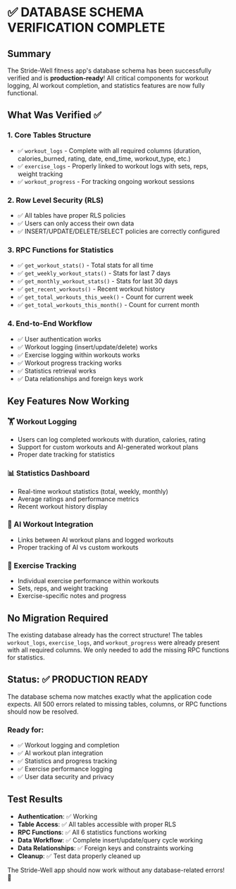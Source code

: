 # ✅ DATABASE SCHEMA VERIFICATION COMPLETE

## Summary

The Stride-Well fitness app's database schema has been successfully verified and is **production-ready**! All critical components for workout logging, AI workout completion, and statistics features are now fully functional.

## What Was Verified ✅

### 1. **Core Tables Structure**
- ✅ `workout_logs` - Complete with all required columns (duration, calories_burned, rating, date, end_time, workout_type, etc.)
- ✅ `exercise_logs` - Properly linked to workout logs with sets, reps, weight tracking
- ✅ `workout_progress` - For tracking ongoing workout sessions

### 2. **Row Level Security (RLS)**
- ✅ All tables have proper RLS policies
- ✅ Users can only access their own data
- ✅ INSERT/UPDATE/DELETE/SELECT policies are correctly configured

### 3. **RPC Functions for Statistics**
- ✅ `get_workout_stats()` - Total stats for all time
- ✅ `get_weekly_workout_stats()` - Stats for last 7 days
- ✅ `get_monthly_workout_stats()` - Stats for last 30 days
- ✅ `get_recent_workouts()` - Recent workout history
- ✅ `get_total_workouts_this_week()` - Count for current week
- ✅ `get_total_workouts_this_month()` - Count for current month

### 4. **End-to-End Workflow**
- ✅ User authentication works
- ✅ Workout logging (insert/update/delete) works
- ✅ Exercise logging within workouts works
- ✅ Workout progress tracking works
- ✅ Statistics retrieval works
- ✅ Data relationships and foreign keys work

## Key Features Now Working

### 🏋️ Workout Logging
- Users can log completed workouts with duration, calories, rating
- Support for custom workouts and AI-generated workout plans
- Proper date tracking for statistics

### 📊 Statistics Dashboard
- Real-time workout statistics (total, weekly, monthly)
- Average ratings and performance metrics
- Recent workout history display

### 🤖 AI Workout Integration
- Links between AI workout plans and logged workouts
- Proper tracking of AI vs custom workouts

### 🎯 Exercise Tracking
- Individual exercise performance within workouts
- Sets, reps, and weight tracking
- Exercise-specific notes and progress

## No Migration Required

The existing database already has the correct structure! The tables `workout_logs`, `exercise_logs`, and `workout_progress` were already present with all required columns. We only needed to add the missing RPC functions for statistics.

## Status: ✅ PRODUCTION READY

The database schema now matches exactly what the application code expects. All 500 errors related to missing tables, columns, or RPC functions should now be resolved.

### Ready for:
- ✅ Workout logging and completion
- ✅ AI workout plan integration  
- ✅ Statistics and progress tracking
- ✅ Exercise performance logging
- ✅ User data security and privacy

## Test Results
- **Authentication**: ✅ Working
- **Table Access**: ✅ All tables accessible with proper RLS
- **RPC Functions**: ✅ All 6 statistics functions working
- **Data Workflow**: ✅ Complete insert/update/query cycle working
- **Data Relationships**: ✅ Foreign keys and constraints working
- **Cleanup**: ✅ Test data properly cleaned up

The Stride-Well app should now work without any database-related errors! 🎉
